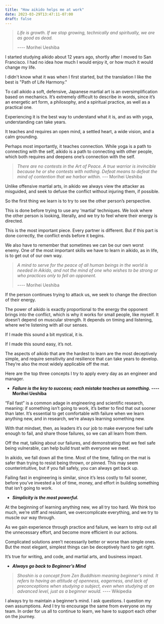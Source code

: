 ```yaml
---
title: "How aikido helps me at work"
date: 2023-03-29T13:47:11-07:00
draft: false
---
```


> _Life is growth. If we stop growing, technically and spiritually, we are as good as dead._
> 
> ---- Morihei Ueshiba

I started studying aikido about 12 years ago, shortly after I moved to San Francisco. 
I had no idea how much I would enjoy it, or how much it would change my life. 

I didn't know what it was when I first started, but the translation I like the best is "Path of 
Life Harmony." 

To call aikido a soft, defensive, Japanese martial art is an oversimplification based on mechanics. 
It’s extremely difficult to describe in words, since it’s an energetic art form, a philosophy, 
and a spiritual practice, as well as a practical one. 

Experiencing it is the best way to understand what it is, and as with yoga, understanding can take years. 

It teaches and requires an open mind, a settled heart, a wide vision, and a calm grounding. 

Perhaps most importantly, it teaches connection. While yoga is a path to connecting with the self, 
aikido is a path to connecting with other people, which both requires and deepens one’s connection with the self. 

> _There are no contests in the Art of Peace. A true warrior is invincible because he or she contests with nothing. 
> Defeat means to defeat the mind of contention that we harbor within._     --- Morihei Ueshiba

Unlike offensive martial arts, in aikido we always view the attacker as misguided, 
and seek to defuse the conflict without injuring them, if possible. 

So the first thing we learn is to try to see the other person’s perspective. 

This is done before trying to use any ‘martial’ techniques. We look where the other person is looking, 
literally, and we try to feel where their energy is directed. 

This is the most important piece. Every partner is different. 
But if this part is done correctly, the conflict ends before it begins. 

We also have to remember that sometimes we can be our own worst enemy. One of the most important skills
we have to learn in aikido, as in life, is to get out of our own way. 

> _A mind to serve for the peace of all human beings in the world is needed in Aikido, 
> and not the mind of one who wishes to be strong or who practices only to fell an opponent._ 
> 
> ---- Morihei Ueshiba

If the person continues trying to attack us, we seek to change the direction of their energy. 

The power of aikido is exactly proportional to the energy the opponent brings into the conflict, 
which is why it works for small people, like myself. It doesn’t depend on muscular strength. 
It depends on timing and listening, where we’re listening with all our senses. 

If I made this sound a bit mystical, it is. 

If I made this sound easy, it’s not. 

The aspects of aikido that are the hardest to learn are the most deceptively simple, 
and require sensitivity and resilience that can take years to develop. 
They’re also the most widely applicable off the mat. 

Here are the top three concepts I try to apply every day as an engineer and manager. 

+ **_Failure is the key to success; each mistake teaches us something._     ---- Morihei Ueshiba**

“Fail fast” is a common adage in engineering and scientific research, meaning: if something isn’t going to work, 
it’s better to find that out sooner than later. It’s essential to get comfortable with failure 
when we learn anything new, and in research, we’re always learning something new. 
 
With that mindset, then, as leaders it’s our job to make everyone feel safe enough to fail, 
and share those failures, so we can all learn from them. 

Off the mat, talking about our failures, and demonstrating that we feel safe being vulnerable, 
can help build trust with everyone we meet. 

In aikido, we fall down all the time. Most of the time, falling on the mat is safer than trying to resist 
being thrown, or pinned. This may seem counterintuitive, but if you fall safely, you can always get back up. 

Failing fast in engineering is similar, since it’s less costly to fail sooner, before you’ve invested a lot of time, 
money, and effort in building something that isn’t going to work. 


+ **_Simplicity is the most powerful._** 

At the beginning of learning anything new, we all try too hard. We think too much, we’re stiff and resistant, we 
overcomplicate everything, and we try to muscle our way through. 

As we gain experience through practice and failure, we learn to strip out all the unnecessary effort, 
and become more efficient in our actions. 

Complicated solutions aren’t necessarily better or worse than simple ones. 
But the most elegant, simplest things can be deceptively hard to get right. 

It’s true for writing, and code, and martial arts, and business impact.


+ **_Always go back to Beginner’s Mind_**

> _*Shoshin* is a concept from Zen Buddhism meaning beginner's mind. 
It refers to having an attitude of openness, eagerness, and lack of preconceptions when studying a subject, 
even when studying at an advanced level, just as a beginner would._ ---- Wikipedia

I always try to maintain a beginner’s mind. I ask questions. I question my own assumptions. 
And I try to encourage the same from everyone on my team. 
In order for us all to continue to learn, we have to support each other on the journey. 
